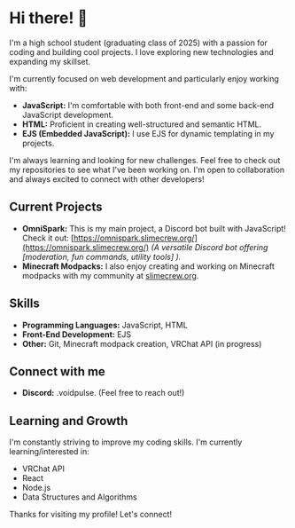 # Hi there! 👋

I'm a high school student (graduating class of 2025) with a passion for coding and building cool projects.  I love exploring new technologies and expanding my skillset.

I'm currently focused on web development and particularly enjoy working with:

* **JavaScript:**  I'm comfortable with both front-end and some back-end JavaScript development.
* **HTML:**  Proficient in creating well-structured and semantic HTML.
* **EJS (Embedded JavaScript):** I use EJS for dynamic templating in my projects.

I'm always learning and looking for new challenges.  Feel free to check out my repositories to see what I've been working on.  I'm open to collaboration and always excited to connect with other developers!

## Current Projects

* **OmniSpark:** This is my main project, a Discord bot built with JavaScript!  Check it out: [https://omnispark.slimecrew.org/](https://omnispark.slimecrew.org/) *(A versatile Discord bot offering [moderation, fun commands, utility tools] ).*
* **Minecraft Modpacks:** I also enjoy creating and working on Minecraft modpacks with my community at [slimecrew.org](https://slimecrew.org/).

## Skills

* **Programming Languages:** JavaScript, HTML
* **Front-End Development:**  EJS
* **Other:** Git, Minecraft modpack creation, VRChat API (in progress)

## Connect with me

* **Discord:** .voidpulse.  (Feel free to reach out!)

## Learning and Growth

I'm constantly striving to improve my coding skills. I'm currently learning/interested in:

* VRChat API
* React
* Node.js
* Data Structures and Algorithms

Thanks for visiting my profile! Let's connect!
